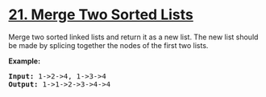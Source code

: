 <h1 class="title__20p2"><a href="/problems/merge-two-sorted-lists/">21. Merge Two Sorted Lists</a></h1>

<div><p>Merge two sorted linked lists and return it as a new list. The new list should be made by splicing together the nodes of the first two lists.</p>

<p><b>Example:</b>
</p><pre><b>Input:</b> 1-&gt;2-&gt;4, 1-&gt;3-&gt;4
<b>Output:</b> 1-&gt;1-&gt;2-&gt;3-&gt;4-&gt;4
</pre>
<p></p></div>